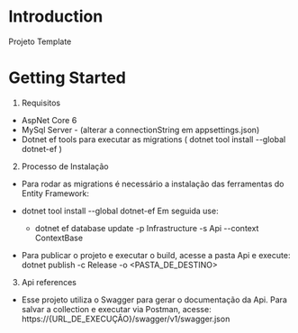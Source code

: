 # Introduction 
Projeto Template

# Getting Started
1.	Requisitos
  - AspNet Core 6
  - MySql Server - (alterar a connectionString em appsettings.json)
  - Dotnet ef tools para executar as migrations ( dotnet tool install --global dotnet-ef )

2.	Processo de Instalação
  - Para rodar as migrations é necessário a instalação das ferramentas do Entity Framework: 
  - dotnet tool install --global dotnet-ef
  Em seguida use:
    - dotnet ef database update -p Infrastructure -s Api --context ContextBase

  - Para publicar o projeto e executar o build, acesse a pasta Api e execute:
    dotnet publish -c Release -o <PASTA_DE_DESTINO>
    
3.	Api references
  - Esse projeto utiliza o Swagger para gerar o documentação da Api.
    Para salvar a collection e executar via Postman, acesse: 
      https://{URL_DE_EXECUÇÃO}/swagger/v1/swagger.json

